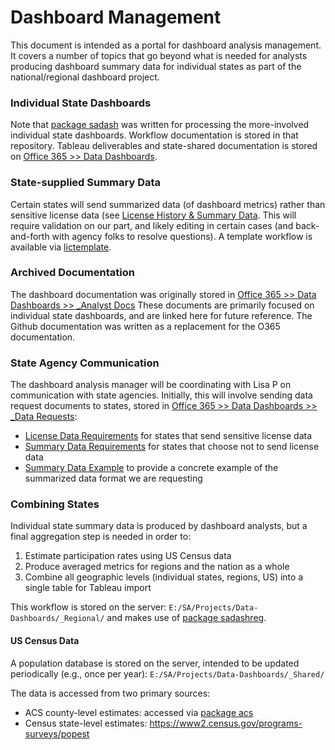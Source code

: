 
# Dashboard Management

This document is intended as a portal for dashboard analysis management. It covers a number of topics that go beyond what is needed for analysts producing dashboard summary data for individual states as part of the national/regional dashboard project.

### Individual State Dashboards

Note that [package sadash](https://github.com/southwick-associates/sadash) was written for processing the more-involved individual state dashboards. Workflow documentation is stored in that repository. Tableau deliverables and state-shared documentation is stored on [Office 365 >> Data Dashboards](https://southwickassociatesinc.sharepoint.com/sites/datadashboards/Shared%20Documents/Forms/AllItems.aspx).

### State-supplied Summary Data

Certain states will send summarized data (of dashboard metrics) rather than sensitive license data (see [License History & Summary Data](https://github.com/southwick-associates/salicprep/blob/master/github_vignettes/history-summary.md). This will require validation on our part, and likely editing in certain cases (and back-and-forth with agency folks to resolve questions). A template workflow is available via [lictemplate](https://github.com/southwick-associates/lictemplate).

### Archived Documentation

The dashboard documentation was originally stored in [Office 365 >> Data Dashboards >> _Analyst Docs](https://southwickassociatesinc.sharepoint.com/:f:/s/datadashboards/EqI3PX-tnbtBreBfPa-87-UBwcYlg5k34CKuHMcY5dj9nw?e=uOBtDI) These documents are primarily focused on individual state dashboards, and are linked here for future reference. The Github documentation was written as a replacement for the O365 documentation.

### State Agency Communication

The dashboard analysis manager will be coordinating with Lisa P on communication with state agencies. Initially, this will involve sending data request documents to states, stored in [Office 365 >> Data Dashboards >> _Data Requests](https://southwickassociatesinc.sharepoint.com/:f:/s/datadashboards/EqfCkmTfLxhEjcuF3sJUexgBmSEH0bEdMYhRcWfNM4s7jA?e=PRth6I):

- [License Data Requirements](https://southwickassociatesinc.sharepoint.com/:w:/s/datadashboards/EdpmT1PXnYhHiAUBAnLj-GQByZhMxXTYRBShHmHZumiJ-Q?e=zkXRmg) for states that send sensitive license data
- [Summary Data Requirements](https://southwickassociatesinc.sharepoint.com/:w:/s/datadashboards/Ef05MOWznuRLtc0lkfNbTYwBQhykyrZLW7RheM7ZoksSPQ?e=aUyuzn) for states that choose not to send license data
- [Summary Data Example](https://southwickassociatesinc.sharepoint.com/:x:/s/datadashboards/EY1-RDDhCtVLuLDnapCVIrIBMFAzC-beAuiVuZlFiND0fw?e=Iha6au) to provide a concrete example of the summarized data format we are requesting

### Combining States

Individual state summary data is produced by dashboard analysts, but a final aggregation step is needed in order to:

1. Estimate participation rates using US Census data
2. Produce averaged metrics for regions and the nation as a whole
3. Combine all geographic levels (individual states, regions, US) into a single table for Tableau import

This workflow is stored on the server: `E:/SA/Projects/Data-Dashboards/_Regional/` and makes use of [package sadashreg](https://github.com/southwick-associates/sadashreg).

#### US Census Data

A population database is stored on the server, intended to be updated periodically (e.g., once per year): `E:/SA/Projects/Data-Dashboards/_Shared/`

The data is accessed from two primary sources:

- ACS county-level estimates: accessed via [package acs](https://cran.r-project.org/web/packages/acs/index.html)
- Census state-level estimates: https://www2.census.gov/programs-surveys/popest
